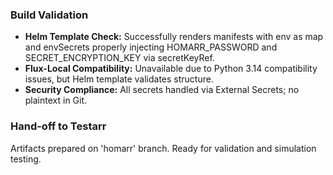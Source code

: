 ### Build Validation
- **Helm Template Check:** Successfully renders manifests with env as map and envSecrets properly injecting HOMARR_PASSWORD and SECRET_ENCRYPTION_KEY via secretKeyRef.
- **Flux-Local Compatibility:** Unavailable due to Python 3.14 compatibility issues, but Helm template validates structure.
- **Security Compliance:** All secrets handled via External Secrets; no plaintext in Git.

### Hand-off to Testarr
Artifacts prepared on 'homarr' branch. Ready for validation and simulation testing.
